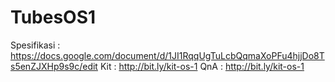 # TubesOS1

Spesifikasi : https://docs.google.com/document/d/1JI1RqqUgTuLcbQqmaXoPFu4hjjDo8Ts5enZJXHp9s9c/edit
Kit         : http://bit.ly/kit-os-1
QnA         : http://bit.ly/kit-os-1
